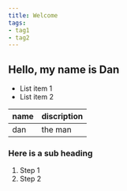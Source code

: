 ```yaml
---
title: Welcome
tags:
- tag1
- tag2
---
```


## Hello, my name is Dan 

- List item 1
- List item 2

name | discription
-----|------------
dan  | the man

### Here is a sub heading 

1. Step 1
1. Step 2